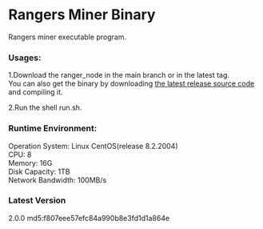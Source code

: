 # Rangers Miner Binary

Rangers miner executable program.

### Usages:

1.Download the ranger_node in the main branch or in the latest tag.  
You can also get the binary by downloading [the latest release source code](https://github.com/rangersprotocolcode/go-rangers/releases) and compiling it. 

2.Run the shell run.sh.

### Runtime Environment:

Operation System:  Linux CentOS(release 8.2.2004)  
CPU: 8   
Memory:  16G   
Disk Capacity: 1TB   
Network Bandwidth: 100MB/s  

### Latest Version  
2.0.0
md5:f807eee57efc84a990b8e3fd1d1a864e

